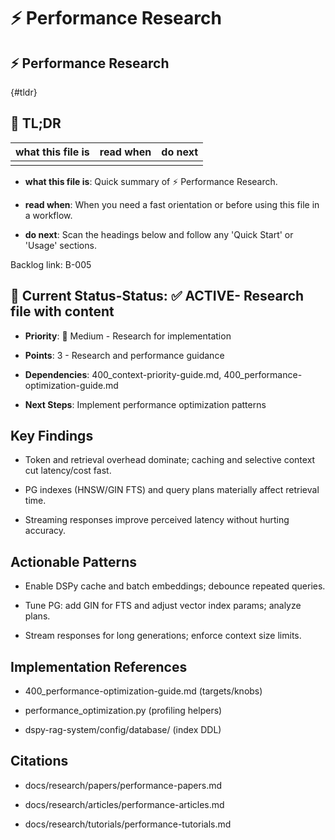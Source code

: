 <!-- CONTEXT_REFERENCE: 400_context-priority-guide.md -->
<!-- MODULE_REFERENCE: 400_performance-optimization-guide.md -->
<!-- MEMORY_CONTEXT: MEDIUM - Performance research and optimization patterns -->
# ⚡ Performance Research


## ⚡ Performance Research

{#tldr}

## 🔎 TL;DR

| what this file is | read when | do next |
|---|---|---|
|  |  |  |

- **what this file is**: Quick summary of ⚡ Performance Research.

- **read when**: When you need a fast orientation or before using this file in a workflow.

- **do next**: Scan the headings below and follow any 'Quick Start' or 'Usage' sections.

Backlog link: B-005

## 🎯 **Current Status**-**Status**: ✅ **ACTIVE**- Research file with content

- **Priority**: 🔧 Medium - Research for implementation

- **Points**: 3 - Research and performance guidance

- **Dependencies**: 400_context-priority-guide.md, 400_performance-optimization-guide.md

- **Next Steps**: Implement performance optimization patterns

## Key Findings

- Token and retrieval overhead dominate; caching and selective context cut latency/cost fast.

- PG indexes (HNSW/GIN FTS) and query plans materially affect retrieval time.

- Streaming responses improve perceived latency without hurting accuracy.

## Actionable Patterns

- Enable DSPy cache and batch embeddings; debounce repeated queries.

- Tune PG: add GIN for FTS and adjust vector index params; analyze plans.

- Stream responses for long generations; enforce context size limits.

## Implementation References

- 400_performance-optimization-guide.md (targets/knobs)

- performance_optimization.py (profiling helpers)

- dspy-rag-system/config/database/ (index DDL)

## Citations

- docs/research/papers/performance-papers.md

- docs/research/articles/performance-articles.md

- docs/research/tutorials/performance-tutorials.md
